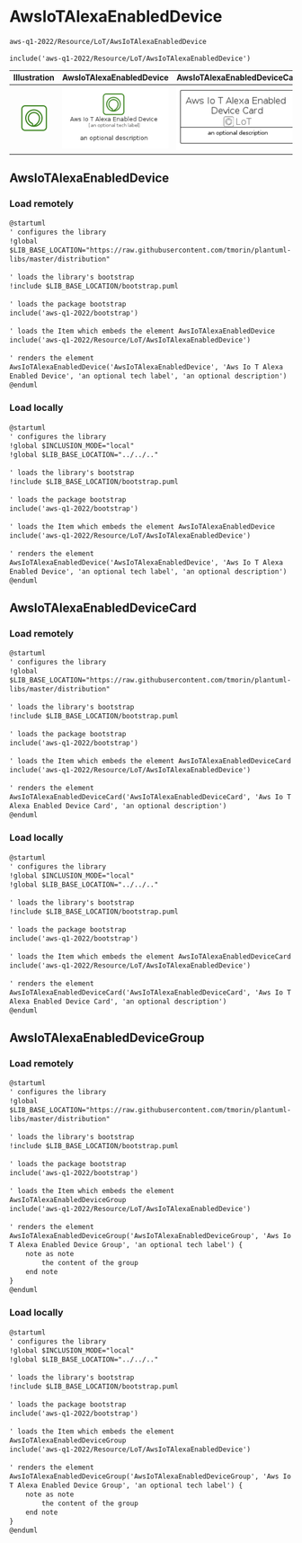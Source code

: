 # AwsIoTAlexaEnabledDevice


```text
aws-q1-2022/Resource/LoT/AwsIoTAlexaEnabledDevice
```

```text
include('aws-q1-2022/Resource/LoT/AwsIoTAlexaEnabledDevice')
```



| Illustration | AwsIoTAlexaEnabledDevice | AwsIoTAlexaEnabledDeviceCard | AwsIoTAlexaEnabledDeviceGroup |
| :---: | :---: | :---: | :---: |
| ![illustration for Illustration](../../../aws-q1-2022/Resource/LoT/AwsIoTAlexaEnabledDevice.png) | ![illustration for AwsIoTAlexaEnabledDevice](../../../aws-q1-2022/Resource/LoT/AwsIoTAlexaEnabledDevice.Local.png) | ![illustration for AwsIoTAlexaEnabledDeviceCard](../../../aws-q1-2022/Resource/LoT/AwsIoTAlexaEnabledDeviceCard.Local.png) | ![illustration for AwsIoTAlexaEnabledDeviceGroup](../../../aws-q1-2022/Resource/LoT/AwsIoTAlexaEnabledDeviceGroup.Local.png) |




## AwsIoTAlexaEnabledDevice

### Load remotely
```plantuml
@startuml
' configures the library
!global $LIB_BASE_LOCATION="https://raw.githubusercontent.com/tmorin/plantuml-libs/master/distribution"

' loads the library's bootstrap
!include $LIB_BASE_LOCATION/bootstrap.puml

' loads the package bootstrap
include('aws-q1-2022/bootstrap')

' loads the Item which embeds the element AwsIoTAlexaEnabledDevice
include('aws-q1-2022/Resource/LoT/AwsIoTAlexaEnabledDevice')

' renders the element
AwsIoTAlexaEnabledDevice('AwsIoTAlexaEnabledDevice', 'Aws Io T Alexa Enabled Device', 'an optional tech label', 'an optional description')
@enduml
```

### Load locally
```plantuml
@startuml
' configures the library
!global $INCLUSION_MODE="local"
!global $LIB_BASE_LOCATION="../../.."

' loads the library's bootstrap
!include $LIB_BASE_LOCATION/bootstrap.puml

' loads the package bootstrap
include('aws-q1-2022/bootstrap')

' loads the Item which embeds the element AwsIoTAlexaEnabledDevice
include('aws-q1-2022/Resource/LoT/AwsIoTAlexaEnabledDevice')

' renders the element
AwsIoTAlexaEnabledDevice('AwsIoTAlexaEnabledDevice', 'Aws Io T Alexa Enabled Device', 'an optional tech label', 'an optional description')
@enduml
```

## AwsIoTAlexaEnabledDeviceCard

### Load remotely
```plantuml
@startuml
' configures the library
!global $LIB_BASE_LOCATION="https://raw.githubusercontent.com/tmorin/plantuml-libs/master/distribution"

' loads the library's bootstrap
!include $LIB_BASE_LOCATION/bootstrap.puml

' loads the package bootstrap
include('aws-q1-2022/bootstrap')

' loads the Item which embeds the element AwsIoTAlexaEnabledDeviceCard
include('aws-q1-2022/Resource/LoT/AwsIoTAlexaEnabledDevice')

' renders the element
AwsIoTAlexaEnabledDeviceCard('AwsIoTAlexaEnabledDeviceCard', 'Aws Io T Alexa Enabled Device Card', 'an optional description')
@enduml
```

### Load locally
```plantuml
@startuml
' configures the library
!global $INCLUSION_MODE="local"
!global $LIB_BASE_LOCATION="../../.."

' loads the library's bootstrap
!include $LIB_BASE_LOCATION/bootstrap.puml

' loads the package bootstrap
include('aws-q1-2022/bootstrap')

' loads the Item which embeds the element AwsIoTAlexaEnabledDeviceCard
include('aws-q1-2022/Resource/LoT/AwsIoTAlexaEnabledDevice')

' renders the element
AwsIoTAlexaEnabledDeviceCard('AwsIoTAlexaEnabledDeviceCard', 'Aws Io T Alexa Enabled Device Card', 'an optional description')
@enduml
```

## AwsIoTAlexaEnabledDeviceGroup

### Load remotely
```plantuml
@startuml
' configures the library
!global $LIB_BASE_LOCATION="https://raw.githubusercontent.com/tmorin/plantuml-libs/master/distribution"

' loads the library's bootstrap
!include $LIB_BASE_LOCATION/bootstrap.puml

' loads the package bootstrap
include('aws-q1-2022/bootstrap')

' loads the Item which embeds the element AwsIoTAlexaEnabledDeviceGroup
include('aws-q1-2022/Resource/LoT/AwsIoTAlexaEnabledDevice')

' renders the element
AwsIoTAlexaEnabledDeviceGroup('AwsIoTAlexaEnabledDeviceGroup', 'Aws Io T Alexa Enabled Device Group', 'an optional tech label') {
    note as note
        the content of the group
    end note
}
@enduml
```

### Load locally
```plantuml
@startuml
' configures the library
!global $INCLUSION_MODE="local"
!global $LIB_BASE_LOCATION="../../.."

' loads the library's bootstrap
!include $LIB_BASE_LOCATION/bootstrap.puml

' loads the package bootstrap
include('aws-q1-2022/bootstrap')

' loads the Item which embeds the element AwsIoTAlexaEnabledDeviceGroup
include('aws-q1-2022/Resource/LoT/AwsIoTAlexaEnabledDevice')

' renders the element
AwsIoTAlexaEnabledDeviceGroup('AwsIoTAlexaEnabledDeviceGroup', 'Aws Io T Alexa Enabled Device Group', 'an optional tech label') {
    note as note
        the content of the group
    end note
}
@enduml
```

